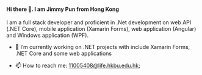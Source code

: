#### Hi there 👋. I am Jimmy Pun from Hong Kong
I am a full stack developer and proficient in .Net development on web API (.NET Core), mobile application (Xamarin Forms), web application (Angular) and Windows application (WPF).

- 🔭 I’m currently working on .NET projects with include Xamarin Forms, .NET Core and some web applications

- 📫 How to reach me: 11005408@life.hkbu.edu.hk;
<!--
**JimmyPun610/JimmyPun610** is a ✨ _special_ ✨ repository because its `README.md` (this file) appears on your GitHub profile.

Here are some ideas to get you started:

- 🔭 I’m currently working on ...
- 🌱 I’m currently learning ...
- 👯 I’m looking to collaborate on ...
- 🤔 I’m looking for help with ...
- 💬 Ask me about ...
- 📫 How to reach me: ...
- 😄 Pronouns: ...
- ⚡ Fun fact: ...
-->

